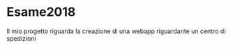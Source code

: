 # Esame2018
Il mio progetto riguarda la creazione di una webapp riguardante un centro di spedizioni

